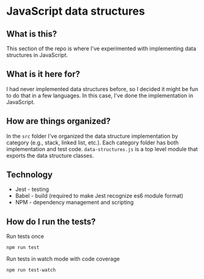 # JavaScript data structures

## What is this?

This section of the repo is where I've experimented with implementing data structures in JavaScript.

## What is it here for?

I had never implemented data structures before, so I decided it might be fun to do that in a few languages.
In this case, I've done the implementation in JavaScript.

## How are things organized?

In the `src` folder I've organized the data structure implementation by category (e.g., stack, linked list, etc.).
Each category folder has both implementation and test code. `data-structures.js` is a top level module that exports
the data structure classes.

## Technology

- Jest - testing
- Babel - build (required to make Jest recognize es6 module format)
- NPM - dependency management and scripting

## How do I run the tests?

Run tests once

```
npm run test
```

Run tests in watch mode with code coverage

```
npm run test-watch
```
